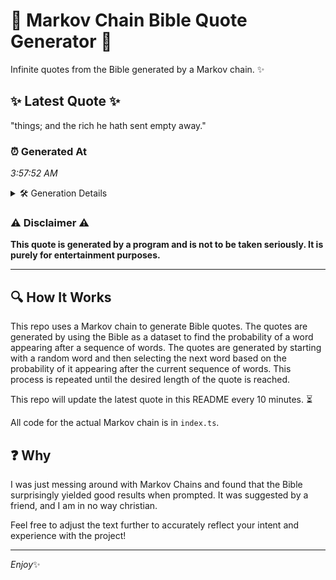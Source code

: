 # 📖 Markov Chain Bible Quote Generator 📖

Infinite quotes from the Bible generated by a Markov chain. ✨

## ✨ Latest Quote ✨
"things; and the rich he hath sent empty away."

### ⏰ Generated At
*3:57:52 AM*

<details>
    <summary>🛠️ Generation Details</summary>
    <p>
        <strong>🌱 Seed:</strong> things;<br>
        <strong>🔄 Iterations:</strong> 8<br>
        <strong>📜 Context History:</strong><br>[ things; ]: and<br>[ things;, and ]: the<br>[ things;, and, the ]: rich<br>[ things;, and, the, rich ]: he<br>[ things;, and, the, rich, he ]: hath<br>[ things;, and, the, rich, he, hath ]: sent<br>[ and, the, rich, he, hath, sent ]: empty<br>[ the, rich, he, hath, sent, empty ]: away.<br>
    </p>
</details>

### ⚠️ Disclaimer ⚠️
**This quote is generated by a program and is not to be taken seriously. It is purely for entertainment purposes.**

---

## 🔍 How It Works

This repo uses a Markov chain to generate Bible quotes. The quotes are generated by using the Bible as a dataset to find the probability of a word appearing after a sequence of words. The quotes are generated by starting with a random word and then selecting the next word based on the probability of it appearing after the current sequence of words. This process is repeated until the desired length of the quote is reached.

This repo will update the latest quote in this README every 10 minutes. ⏳

All code for the actual Markov chain is in `index.ts`.

## ❓ Why

I was just messing around with Markov Chains and found that the Bible surprisingly yielded good results when prompted. 
It was suggested by a friend, and I am in no way christian.

Feel free to adjust the text further to accurately reflect your intent and experience with the project!

---

*Enjoy*✨
